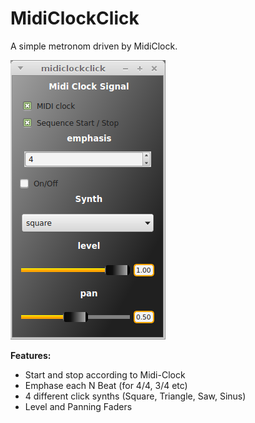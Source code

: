 # MidiClockClick
A simple metronom driven by MidiClock.

![screenshot](https://raw.githubusercontent.com/sonejostudios/MidiClockClick/master/midiclockclick.png "MidiClockClick")

__Features:__
* Start and stop according to Midi-Clock
* Emphase each N Beat (for 4/4, 3/4 etc)
* 4 different click synths (Square, Triangle, Saw, Sinus)
* Level and Panning Faders
